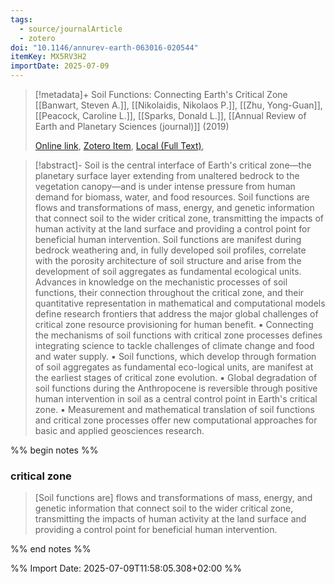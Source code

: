 ```yaml
---
tags:
  - source/journalArticle
  - zotero
doi: "10.1146/annurev-earth-063016-020544"
itemKey: MX5RV3H2
importDate: 2025-07-09
---
```

>[!metadata]+
> Soil Functions: Connecting Earth's Critical Zone
> [[Banwart, Steven A.]], [[Nikolaidis, Nikolaos P.]], [[Zhu, Yong-Guan]], [[Peacock, Caroline L.]], [[Sparks, Donald L.]], 
> [[Annual Review of Earth and Planetary Sciences (journal)]] (2019)
> 
> [Online link](https://www.annualreviews.org/content/journals/10.1146/annurev-earth-063016-020544), [Zotero Item](zotero://select/library/items/MX5RV3H2), [Local (Full Text)](file://C:/Users/aburg/Documents/references/zotero/storage/MVVT2K5J/Banwart2019_SoilFunctions.pdf), 

>[!abstract]-
>Soil is the central interface of Earth&apos;s critical zone—the planetary surface layer extending from unaltered bedrock to the vegetation canopy—and is under intense pressure from human demand for biomass, water, and food resources. Soil functions are flows and transformations of mass, energy, and genetic information that connect soil to the wider critical zone, transmitting the impacts of human activity at the land surface and providing a control point for beneficial human intervention. Soil functions are manifest during bedrock weathering and, in fully developed soil profiles, correlate with the porosity architecture of soil structure and arise from the development of soil aggregates as fundamental ecological units. Advances in knowledge on the mechanistic processes of soil functions, their connection throughout the critical zone, and their quantitative representation in mathematical and computational models define research frontiers that address the major global challenges of critical zone resource provisioning for human benefit. ▪ Connecting the mechanisms of soil functions with critical zone processes defines integrating science to tackle challenges of climate change and food and water supply. ▪ Soil functions, which develop through formation of soil aggregates as fundamental eco-logical units, are manifest at the earliest stages of critical zone evolution. ▪ Global degradation of soil functions during the Anthropocene is reversible through positive human intervention in soil as a central control point in Earth&apos;s critical zone. ▪ Measurement and mathematical translation of soil functions and critical zone processes offer new computational approaches for basic and applied geosciences research.

%% begin notes %%
### critical zone
> \[Soil functions are\] flows and transformations of mass, energy, and genetic information that connect soil to the wider critical zone, transmitting the impacts of human activity at the land surface and providing a control point for beneficial human intervention.

%% end notes %%

%% Import Date: 2025-07-09T11:58:05.308+02:00 %%

